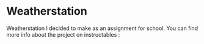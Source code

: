 # Weatherstation
Weatherstation I decided to make as an assignment for school.
You can find more info about the project on instructables :
